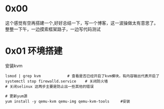 # 0x00
这个感觉有空再搭建一个,好好总结一下，写一个博客，这一波操做太有意思了。整整一下午，一边摸索框架路子，一边写代码测试

# 0x01 环境搭建
安装kvm
```
lsmod | grep kvm			# 查看是否已经开启了kvm模块，有内容输出代表开启了
systemctl stop firewalld.service 	# 关闭防火墙
# 关闭selinux 这两步主要是防止出一些其他的错误

# 更新yum源
yum install -y qemu-kvm qemu-img qemu-kvm-tools 	#安装
``` 